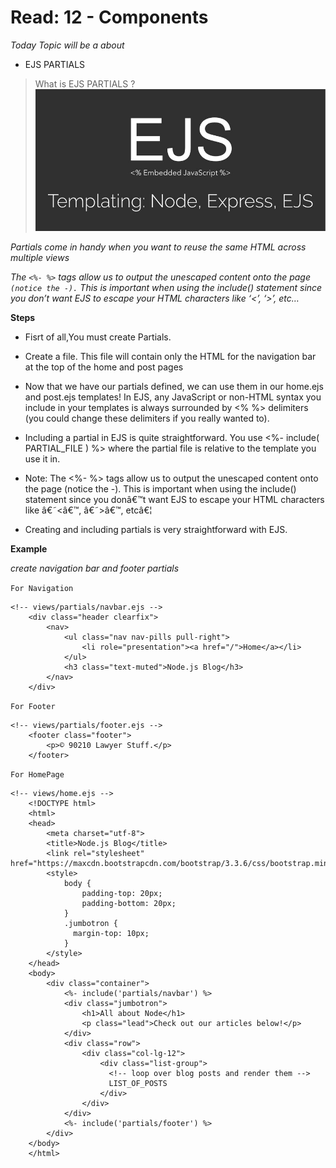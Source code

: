 # Read: 12 - Components

*Today Topic will be a about*
- EJS PARTIALS


> What is EJS PARTIALS ? 
![image](images/1_usicWavHRKy4Sjm2XTCBMA.jpeg)

*Partials come in handy when you want to reuse the same HTML across multiple views*

*The `<%- %>` tags allow us to output the unescaped content onto the page `(notice the -).` This is important when using the include() statement since you don’t want EJS to escape your HTML characters like ‘<’, ‘>’, etc…*

**Steps**
 
* Fisrt of all,You must create Partials.
* Create a file. This file will contain only the HTML for the navigation bar at the top of the home and post pages
* Now that we have our partials defined, we can use them in our home.ejs and post.ejs templates! In EJS, any JavaScript or non-HTML syntax you include in your templates is always surrounded by <% %> delimiters (you could change these delimiters if you really wanted to).
* Including a partial in EJS is quite straightforward. You use <%- include( PARTIAL_FILE ) %> where the partial file is relative to the template you use it in.
* Note: The <%- %> tags allow us to output the unescaped content onto the page (notice the -). This is important when using the include() statement since you donâ€™t want EJS to escape your HTML characters like â€˜<â€™, â€˜>â€™, etcâ€¦

* Creating and including partials is very straightforward with EJS.


**Example**

*create navigation bar and footer  partials*

`For Navigation`

```
<!-- views/partials/navbar.ejs -->
    <div class="header clearfix">
        <nav>
            <ul class="nav nav-pills pull-right">
                <li role="presentation"><a href="/">Home</a></li>
            </ul>
            <h3 class="text-muted">Node.js Blog</h3>
        </nav>
    </div>
```

`For Footer`

```
<!-- views/partials/footer.ejs -->
    <footer class="footer">
        <p>© 90210 Lawyer Stuff.</p>
    </footer>

```

`For HomePage`

```
<!-- views/home.ejs -->
    <!DOCTYPE html>
    <html>
    <head>
        <meta charset="utf-8">
        <title>Node.js Blog</title>
        <link rel="stylesheet" href="https://maxcdn.bootstrapcdn.com/bootstrap/3.3.6/css/bootstrap.min.css">
        <style>
            body {
                padding-top: 20px;
                padding-bottom: 20px;
            }
            .jumbotron {
              margin-top: 10px;
            }
        </style>
    </head>
    <body>
        <div class="container">
            <%- include('partials/navbar') %>
            <div class="jumbotron">
                <h1>All about Node</h1>
                <p class="lead">Check out our articles below!</p>
            </div>
            <div class="row">
                <div class="col-lg-12">
                    <div class="list-group">
                      <!-- loop over blog posts and render them -->
                      LIST_OF_POSTS
                    </div>
                </div>
            </div>
            <%- include('partials/footer') %>
        </div>
    </body>
    </html>

